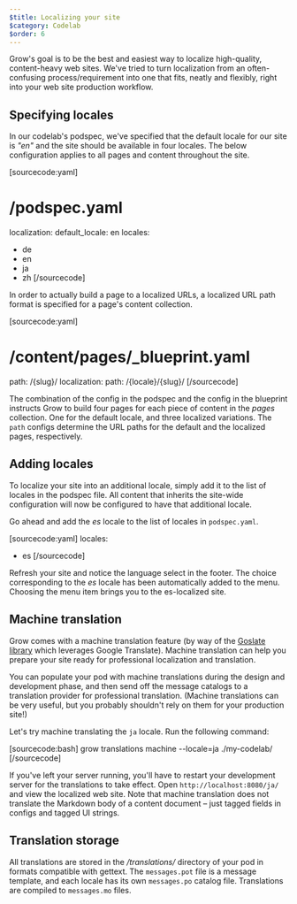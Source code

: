```yaml
---
$title: Localizing your site
$category: Codelab
$order: 6
---
```

Grow's goal is to be the best and easiest way to localize high-quality, content-heavy web sites. We've tried to turn localization from an often-confusing process/requirement into one that fits, neatly and flexibly, right into your web site production workflow.

## Specifying locales

In our codelab's podspec, we've specified that the default locale for our site is *"en"* and the site should be available in four locales. The below configuration applies to all pages and content throughout the site.

[sourcecode:yaml]
# /podspec.yaml
localization:
  default_locale: en
  locales:
  - de
  - en
  - ja
  - zh
[/sourcecode]

In order to actually build a page to a localized URLs, a localized URL path format is specified for a page's content collection.

[sourcecode:yaml]
# /content/pages/_blueprint.yaml
path: /{slug}/
localization:
  path: /{locale}/{slug}/
[/sourcecode]

The combination of the config in the podspec and the config in the blueprint instructs Grow to build four pages for each piece of content in the *pages* collection. One for the default locale, and three localized variations. The `path` configs determine the URL paths for the default and the localized pages, respectively.

## Adding locales

To localize your site into an additional locale, simply add it to the list of locales in the podspec file. All content that inherits the site-wide configuration will now be configured to have that additional locale.

Go ahead and add the *es* locale to the list of locales in `podspec.yaml`.

[sourcecode:yaml]
locales:
- es
[/sourcecode]

Refresh your site and notice the language select in the footer. The choice corresponding to the *es* locale has been automatically added to the menu. Choosing the menu item brings you to the es-localized site.

## Machine translation

Grow comes with a machine translation feature (by way of the [Goslate library](https://bitbucket.org/zhuoqiang/goslate) which leverages Google Translate). Machine translation can help you prepare your site ready for professional localization and translation.

You can populate your pod with machine translations during the design and development phase, and then send off the message catalogs to a translation provider for professional translation. (Machine translations can be very useful, but you probably shouldn't rely on them for your production site!)

Let's try machine translating the `ja` locale. Run the following command:

[sourcecode:bash]
grow translations machine --locale=ja ./my-codelab/
[/sourcecode]

If you've left your server running, you'll have to restart your development server for the translations to take effect. Open `http://localhost:8080/ja/` and view the localized web site. Note that machine translation does not translate the Markdown body of a content document – just tagged fields in configs and tagged UI strings.

## Translation storage

All translations are stored in the */translations/* directory of your pod in formats compatible with gettext. The `messages.pot` file is a message template, and each locale has its own `messages.po` catalog file. Translations are compiled to `messages.mo` files.
